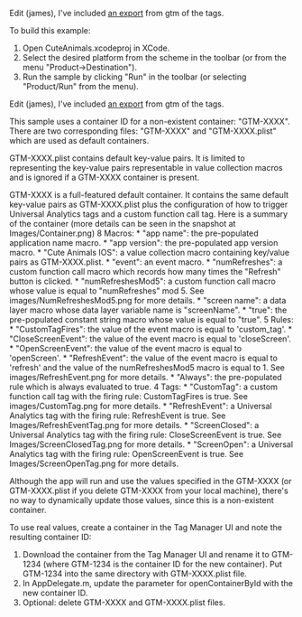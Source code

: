 Edit (james), I've included [an export](./GTM-TTKZ4R_v23.json) from gtm of the tags.

To build this example:

  1. Open CuteAnimals.xcodeproj in XCode.
  2. Select the desired platform from the scheme in the toolbar (or from the
     menu "Product->Destination").
  3. Run the sample by clicking "Run" in the toolbar (or selecting "Product/Run"
     from the menu).

Edit (james), I've included [an export](./GTM-TTKZ4R_v23.json) from gtm of the tags.

This sample uses a container ID for a non-existent container: "GTM-XXXX".
There are two corresponding files: "GTM-XXXX" and "GTM-XXXX.plist" which
are used as default containers.

GTM-XXXX.plist contains default key-value pairs. It is limited to representing
the key-value pairs representable in value collection macros and is ignored if
a GTM-XXXX container is present.

GTM-XXXX is a full-featured default container. It contains the same default
key-value pairs as GTM-XXXX.plist plus the configuration of how to trigger
Universal Analytics tags and a custom function call tag. Here is a summary of
the container (more details can be seen in the snapshot at Images/Container.png)
   8 Macros:
      * "app name": the pre-populated application name macro.
      * "app version": the pre-populated app version macro.
      * "Cute Animals IOS": a value collection macro containing key/value pairs
        as GTM-XXXX.plist.
      * "event": an event macro.
      * "numRefreshes": a custom function call macro which records how many
        times the "Refresh" button is clicked.
      * "numRefreshesMod5": a custom function call macro whose value is equal
        to "numRefreshes" mod 5. See images/NumRefreshesMod5.png for more
        details.
      * "screen name": a data layer macro whose data layer variable name
        is "screenName".
      * "true": the pre-populated constant string macro whose value is equal to
        "true".
   5 Rules:
      * "CustomTagFires": the value of the event macro is equal to 'custom_tag'.
      * "CloseScreenEvent": the value of the event macro is equal to
        'closeScreen'.
      * "OpenScreenEvent": the value of the event macro is equal to
        'openScreen'.
      * "RefreshEvent": the value of the event macro is equal to 'refresh' and
        the value of the numRefreshesMod5 macro is equal to 1. See
        images/RefreshEvent.png for more details.
      * "Always": the pre-populated rule which is always evaluated to true.
   4 Tags:
      * "CustomTag": a custom function call tag with the firing rule:
        CustomTagFires is true. See images/CustomTag.png for more details.
      * "RefreshEvent": a Universal Analytics tag with the firing rule:
        RefreshEvent is true. See Images/RefreshEventTag.png for more details.
      * "ScreenClosed": a Universal Analytics tag with the firing rule:
        CloseScreenEvent is true. See Images/ScreenClosedTag.png for more
        details.
      * "ScreenOpen": a Universal Analytics tag with the firing rule:
        OpenScreenEvent is true. See Images/ScreenOpenTag.png for more
        details.

Although the app will run and use the values specified in the GTM-XXXX (or
GTM-XXXX.plist if you delete GTM-XXXX from your local machine), there's
no way to dynamically update those values, since this is a non-existent
container.

To use real values, create a container in the Tag Manager UI and note the
resulting container ID:

  1. Download the container from the Tag Manager UI and rename it to
     GTM-1234 (where GTM-1234 is the container ID for the new container).
     Put GTM-1234 into the same directory with GTM-XXXX.plist file.
  2. In AppDelegate.m, update the parameter for openContainerById with the
     new container ID.
  3. Optional: delete GTM-XXXX and GTM-XXXX.plist files.

